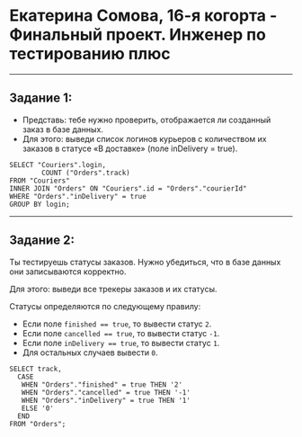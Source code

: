 # Екатерина Сомова, 16-я когорта - Финальный проект. Инженер по тестированию плюс
___
## Задание 1:

- Представь: тебе нужно проверить, отображается ли созданный заказ в базе данных. 
- Для этого: выведи список логинов курьеров с количеством их заказов в статусе «В доставке» 
(поле inDelivery = true).

```
SELECT "Couriers".login,
        COUNT ("Orders".track)
FROM "Couriers"
INNER JOIN "Orders" ON "Couriers".id = "Orders"."courierId"
WHERE "Orders"."inDelivery" = true
GROUP BY login;
```
___
## Задание 2:

Ты тестируешь статусы заказов. Нужно убедиться, что в базе данных они записываются корректно.

Для этого: выведи все трекеры заказов и их статусы. 

Статусы определяются по следующему правилу:

- Если поле `finished == true`, то вывести статус `2`.
- Если поле `canсelled == true`, то вывести статус `-1`.
- Если поле `inDelivery == true`, то вывести статус `1`.
- Для остальных случаев вывести `0`.

```
SELECT track,
  CASE
   WHEN "Orders"."finished" = true THEN '2'
   WHEN "Orders"."cancelled" = true THEN '-1'
   WHEN "Orders"."inDelivery" = true THEN '1'
   ELSE '0'
  END
FROM "Orders";
```